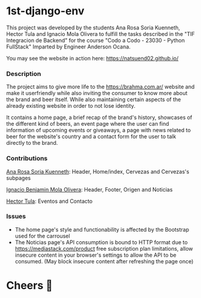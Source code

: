 # 1st-django-env

This project was developed by the students Ana Rosa Soria Kuenneth, Hector Tula and Ignacio Mola Olivera to fulfill the tasks described in the "TIF Integracion de Backend" for the course "Codo a Codo - 23030 - Python FullStack" Imparted by Engineer Anderson Ocana.

You may see the website in action here: https://natsuend02.github.io/

### Description

The project aims to give more life to the https://brahma.com.ar/ website and make it userfriendly while also inviting the consumer to know more about the brand and beer itself.
While also maintaining certain aspects of the already existing website in order to not lose identity.

It contains a home page, a brief recap of the brand's history, showcases of the different kind of beers, an event page where the user can find information of upcoming events or giveaways, a page with news related to beer for the website's country and a contact form for the user to talk directly to the brand.


### Contributions

[Ana Rosa Soria Kuenneth](https://github.com/Ana-Kuenneth): Header, Home/index, Cervezas and Cervezas's subpages

[Ignacio Benjamin Mola Olivera](https://github.com/NATSUEND02): Header, Footer, Origen and Noticias

[Hector Tula](https://github.com/hectula): Eventos and Contacto


### Issues

- The home page's style and functionability is affected by the Bootstrap used for the carrousel
- The Noticias page's API consumption is bound to HTTP format due to https://mediastack.com/product free subscription plan limitations, allow insecure content in your browser's settings to allow the API to be consumed. (May block insecure content after refreshing the page once)


# Cheers 🍻
